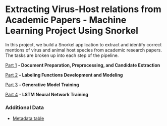 # Extracting Virus-Host relations from Academic Papers - Machine Learning Project Using Snorkel

In this project, we build a Snorkel application to extract and identify correct mentions of virus and animal host species from academic research papers. The tasks are broken up into each step of the pipeline. 

[Part 1](snorkel_part_1.ipynb)
**- Document Preparation, Preprocessing, and Candidate Extraction**

[Part 2](snorkel_part_2.ipynb)
**- Labeling Functions Development and Modeling**

[Part 3](snorkel_part_3.ipynb)
**- Generative Model Training**

[Part 4](snorkel_part_4.ipynb)
**- LSTM Neural Network Training**

### Additional Data
- [Metadata table](https://github.com/EricaXia/snorkel/blob/master/metadata.tsv) 


